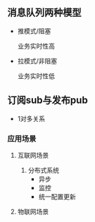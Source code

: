 ## 消息队列两种模型

* 推模式/阻塞

  业务实时性高

* 拉模式/非阻塞

  业务实时性低


## 订阅sub与发布pub

* 1对多关系


### 应用场景

1. 互联网场景
    1. 分布式系统
        * 异步
        * 监控
        * 统一配置更新

2. 物联网场景
